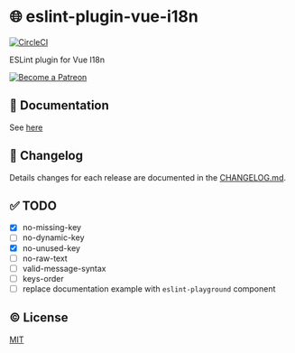 # :globe_with_meridians: eslint-plugin-vue-i18n

[![CircleCI](https://circleci.com/gh/kazupon/eslint-plugin-vue-i18n.svg?style=svg)](https://circleci.com/gh/kazupon/eslint-plugin-vue-i18n)

ESLint plugin for Vue I18n

<a href="https://www.patreon.com/kazupon" target="_blank">
  <img src="https://c5.patreon.com/external/logo/become_a_patron_button.png" alt="Become a Patreon">
</a>

## :book: Documentation

See [here](https://kazupon.github.io/eslint-plugin-vue-i18n/)

## :scroll: Changelog
Details changes for each release are documented in the [CHANGELOG.md](https://github.com/kazupon/eslint-plugin-vue-i18n/blob/master/CHANGELOG.md).

## :white_check_mark: TODO
- [x] no-missing-key
- [ ] no-dynamic-key
- [x] no-unused-key
- [ ] no-raw-text
- [ ] valid-message-syntax
- [ ] keys-order
- [ ] replace documentation example with `eslint-playground` component

## :copyright: License

[MIT](http://opensource.org/licenses/MIT)